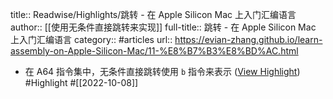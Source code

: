 title:: Readwise/Highlights/跳转 - 在 Apple Silicon Mac 上入门汇编语言
author:: [[使用无条件直接跳转来实现]]
full-title:: 跳转 - 在 Apple Silicon Mac 上入门汇编语言
category:: #articles
url:: https://evian-zhang.github.io/learn-assembly-on-Apple-Silicon-Mac/11-%E8%B7%B3%E8%BD%AC.html
- 在 A64 指令集中，无条件直接跳转使用 `b` 指令来表示 ([View Highlight](https://read.readwise.io/read/01gev8eh83enwp3g0es94x5cfq)) #Highlight #[[2022-10-08]]
